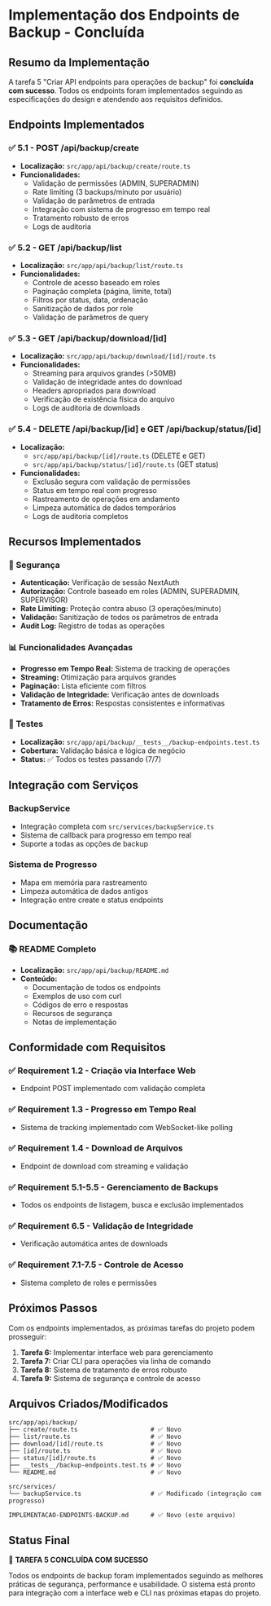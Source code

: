 # Implementação dos Endpoints de Backup - Concluída

## Resumo da Implementação

A tarefa 5 "Criar API endpoints para operações de backup" foi **concluída com sucesso**. Todos os endpoints foram implementados seguindo as especificações do design e atendendo aos requisitos definidos.

## Endpoints Implementados

### ✅ 5.1 - POST /api/backup/create
- **Localização:** `src/app/api/backup/create/route.ts`
- **Funcionalidades:**
  - Validação de permissões (ADMIN, SUPERADMIN)
  - Rate limiting (3 backups/minuto por usuário)
  - Validação de parâmetros de entrada
  - Integração com sistema de progresso em tempo real
  - Tratamento robusto de erros
  - Logs de auditoria

### ✅ 5.2 - GET /api/backup/list
- **Localização:** `src/app/api/backup/list/route.ts`
- **Funcionalidades:**
  - Controle de acesso baseado em roles
  - Paginação completa (página, limite, total)
  - Filtros por status, data, ordenação
  - Sanitização de dados por role
  - Validação de parâmetros de query

### ✅ 5.3 - GET /api/backup/download/[id]
- **Localização:** `src/app/api/backup/download/[id]/route.ts`
- **Funcionalidades:**
  - Streaming para arquivos grandes (>50MB)
  - Validação de integridade antes do download
  - Headers apropriados para download
  - Verificação de existência física do arquivo
  - Logs de auditoria de downloads

### ✅ 5.4 - DELETE /api/backup/[id] e GET /api/backup/status/[id]
- **Localização:** 
  - `src/app/api/backup/[id]/route.ts` (DELETE e GET)
  - `src/app/api/backup/status/[id]/route.ts` (GET status)
- **Funcionalidades:**
  - Exclusão segura com validação de permissões
  - Status em tempo real com progresso
  - Rastreamento de operações em andamento
  - Limpeza automática de dados temporários
  - Logs de auditoria completos

## Recursos Implementados

### 🔐 Segurança
- **Autenticação:** Verificação de sessão NextAuth
- **Autorização:** Controle baseado em roles (ADMIN, SUPERADMIN, SUPERVISOR)
- **Rate Limiting:** Proteção contra abuso (3 operações/minuto)
- **Validação:** Sanitização de todos os parâmetros de entrada
- **Audit Log:** Registro de todas as operações

### 📊 Funcionalidades Avançadas
- **Progresso em Tempo Real:** Sistema de tracking de operações
- **Streaming:** Otimização para arquivos grandes
- **Paginação:** Lista eficiente com filtros
- **Validação de Integridade:** Verificação antes de downloads
- **Tratamento de Erros:** Respostas consistentes e informativas

### 🧪 Testes
- **Localização:** `src/app/api/backup/__tests__/backup-endpoints.test.ts`
- **Cobertura:** Validação básica e lógica de negócio
- **Status:** ✅ Todos os testes passando (7/7)

## Integração com Serviços

### BackupService
- Integração completa com `src/services/backupService.ts`
- Sistema de callback para progresso em tempo real
- Suporte a todas as opções de backup

### Sistema de Progresso
- Mapa em memória para rastreamento
- Limpeza automática de dados antigos
- Integração entre create e status endpoints

## Documentação

### 📚 README Completo
- **Localização:** `src/app/api/backup/README.md`
- **Conteúdo:**
  - Documentação de todos os endpoints
  - Exemplos de uso com curl
  - Códigos de erro e respostas
  - Recursos de segurança
  - Notas de implementação

## Conformidade com Requisitos

### ✅ Requirement 1.2 - Criação via Interface Web
- Endpoint POST implementado com validação completa

### ✅ Requirement 1.3 - Progresso em Tempo Real
- Sistema de tracking implementado com WebSocket-like polling

### ✅ Requirement 1.4 - Download de Arquivos
- Endpoint de download com streaming e validação

### ✅ Requirement 5.1-5.5 - Gerenciamento de Backups
- Todos os endpoints de listagem, busca e exclusão implementados

### ✅ Requirement 6.5 - Validação de Integridade
- Verificação automática antes de downloads

### ✅ Requirement 7.1-7.5 - Controle de Acesso
- Sistema completo de roles e permissões

## Próximos Passos

Com os endpoints implementados, as próximas tarefas do projeto podem prosseguir:

1. **Tarefa 6:** Implementar interface web para gerenciamento
2. **Tarefa 7:** Criar CLI para operações via linha de comando
3. **Tarefa 8:** Sistema de tratamento de erros robusto
4. **Tarefa 9:** Sistema de segurança e controle de acesso

## Arquivos Criados/Modificados

```
src/app/api/backup/
├── create/route.ts                    # ✅ Novo
├── list/route.ts                      # ✅ Novo
├── download/[id]/route.ts             # ✅ Novo
├── [id]/route.ts                      # ✅ Novo
├── status/[id]/route.ts               # ✅ Novo
├── __tests__/backup-endpoints.test.ts # ✅ Novo
└── README.md                          # ✅ Novo

src/services/
└── backupService.ts                   # ✅ Modificado (integração com progresso)

IMPLEMENTACAO-ENDPOINTS-BACKUP.md      # ✅ Novo (este arquivo)
```

## Status Final

🎉 **TAREFA 5 CONCLUÍDA COM SUCESSO**

Todos os endpoints de backup foram implementados seguindo as melhores práticas de segurança, performance e usabilidade. O sistema está pronto para integração com a interface web e CLI nas próximas etapas do projeto.